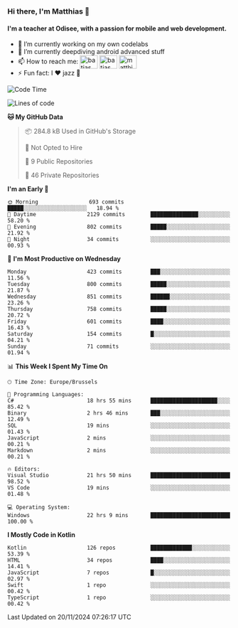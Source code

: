 ### Hi there, I'm Matthias 👋

#### I'm a teacher at Odisee, with a passion for mobile and web development.

- 🔭 I’m currently working on my own codelabs
- 🌱 I’m currently deepdiving android advanced stuff
- 📫 How to reach me: <a href="https://dev.to/batjas" target="_blank"><img align="center" src="https://raw.githubusercontent.com/rahuldkjain/github-profile-readme-generator/master/src/images/icons/Social/devto.svg" alt="batjas" height="30" width="40" /></a>
<a href="https://twitter.com/batjas" target="_blank"><img align="center" src="https://raw.githubusercontent.com/rahuldkjain/github-profile-readme-generator/master/src/images/icons/Social/twitter.svg" alt="batjas" height="30" width="40" /></a>
<a href="https://linkedin.com/in/matthiasdruwé" target="_blank"><img align="center" src="https://raw.githubusercontent.com/rahuldkjain/github-profile-readme-generator/master/src/images/icons/Social/linked-in-alt.svg" alt="matthiasdruwé" height="30" width="40" /></a>
- ⚡ Fun fact: I ❤ jazz 🎷


<!--START_SECTION:waka-->
![Code Time](http://img.shields.io/badge/Code%20Time-1%2C323%20hrs%2021%20mins-blue)

![Lines of code](https://img.shields.io/badge/From%20Hello%20World%20I%27ve%20Written-4.9%20million%20lines%20of%20code-blue)

**🐱 My GitHub Data** 

> 📦 284.8 kB Used in GitHub's Storage 
 > 
> 🚫 Not Opted to Hire
 > 
> 📜 9 Public Repositories 
 > 
> 🔑 46 Private Repositories 
 > 
**I'm an Early 🐤** 

```text
🌞 Morning                693 commits         █████░░░░░░░░░░░░░░░░░░░░   18.94 % 
🌆 Daytime                2129 commits        ███████████████░░░░░░░░░░   58.20 % 
🌃 Evening                802 commits         █████░░░░░░░░░░░░░░░░░░░░   21.92 % 
🌙 Night                  34 commits          ░░░░░░░░░░░░░░░░░░░░░░░░░   00.93 % 
```
📅 **I'm Most Productive on Wednesday** 

```text
Monday                   423 commits         ███░░░░░░░░░░░░░░░░░░░░░░   11.56 % 
Tuesday                  800 commits         █████░░░░░░░░░░░░░░░░░░░░   21.87 % 
Wednesday                851 commits         ██████░░░░░░░░░░░░░░░░░░░   23.26 % 
Thursday                 758 commits         █████░░░░░░░░░░░░░░░░░░░░   20.72 % 
Friday                   601 commits         ████░░░░░░░░░░░░░░░░░░░░░   16.43 % 
Saturday                 154 commits         █░░░░░░░░░░░░░░░░░░░░░░░░   04.21 % 
Sunday                   71 commits          ░░░░░░░░░░░░░░░░░░░░░░░░░   01.94 % 
```


📊 **This Week I Spent My Time On** 

```text
🕑︎ Time Zone: Europe/Brussels

💬 Programming Languages: 
C#                       18 hrs 55 mins      █████████████████████░░░░   85.42 % 
Binary                   2 hrs 46 mins       ███░░░░░░░░░░░░░░░░░░░░░░   12.49 % 
SQL                      19 mins             ░░░░░░░░░░░░░░░░░░░░░░░░░   01.43 % 
JavaScript               2 mins              ░░░░░░░░░░░░░░░░░░░░░░░░░   00.21 % 
Markdown                 2 mins              ░░░░░░░░░░░░░░░░░░░░░░░░░   00.21 % 

🔥 Editors: 
Visual Studio            21 hrs 50 mins      █████████████████████████   98.52 % 
VS Code                  19 mins             ░░░░░░░░░░░░░░░░░░░░░░░░░   01.48 % 

💻 Operating System: 
Windows                  22 hrs 9 mins       █████████████████████████   100.00 % 
```

**I Mostly Code in Kotlin** 

```text
Kotlin                   126 repos           █████████████░░░░░░░░░░░░   53.39 % 
HTML                     34 repos            ████░░░░░░░░░░░░░░░░░░░░░   14.41 % 
JavaScript               7 repos             █░░░░░░░░░░░░░░░░░░░░░░░░   02.97 % 
Swift                    1 repo              ░░░░░░░░░░░░░░░░░░░░░░░░░   00.42 % 
TypeScript               1 repo              ░░░░░░░░░░░░░░░░░░░░░░░░░   00.42 % 
```




 Last Updated on 20/11/2024 07:26:17 UTC
<!--END_SECTION:waka-->
